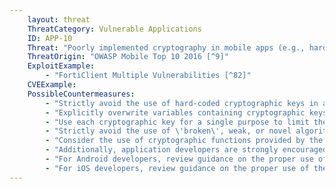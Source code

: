 ```yaml
---
    layout: threat
    ThreatCategory: Vulnerable Applications
    ID: APP-10
    Threat: "Poorly implemented cryptography in mobile apps (e.g., hardcoded cryptographic keys, use of insecure cryptographic algorithms)"
    ThreatOrigin: "OWASP Mobile Top 10 2016 [^9]"
    ExploitExample:
        - "FortiClient Multiple Vulnerabilities [^82]"
    CVEExample:
    PossibleCountermeasures:
        - "Strictly avoid the use of hard-coded cryptographic keys in application source code."
        - "Explicitly overwrite variables containing cryptographic keys or other secrets following each use to prevent unauthorized disclosure of the secret if that memory location is subsequently accessed by untrusted code."
        - "Use each cryptographic key for a single purpose to limit the impact of key compromise."
        - "Strictly avoid the use of \'broken\', weak, or novel algorithms (those that have not undergone extensive evaluation by the cryptographic community at large) to protect long-term secrets."
        - "Consider the use of cryptographic functions provided by the mobile operating system and where possible, leverage hardware-backed cryptographic and secure storage services."
        - "Additionally, application developers are strongly encouraged to familiarize themselves with best practices for cryptography and general key management, and to integrate that knowledge early in the application design process. See NIST SP 800-57 Part 1 Revision 4: Recommendation for Key Management: Part 1: General"[^244]
        - "For Android developers, review guidance on the proper use of the Android Keystore System."[^245]
        - "For iOS developers, review guidance on the proper use of the iOS Keychain."[^246]
---
```

